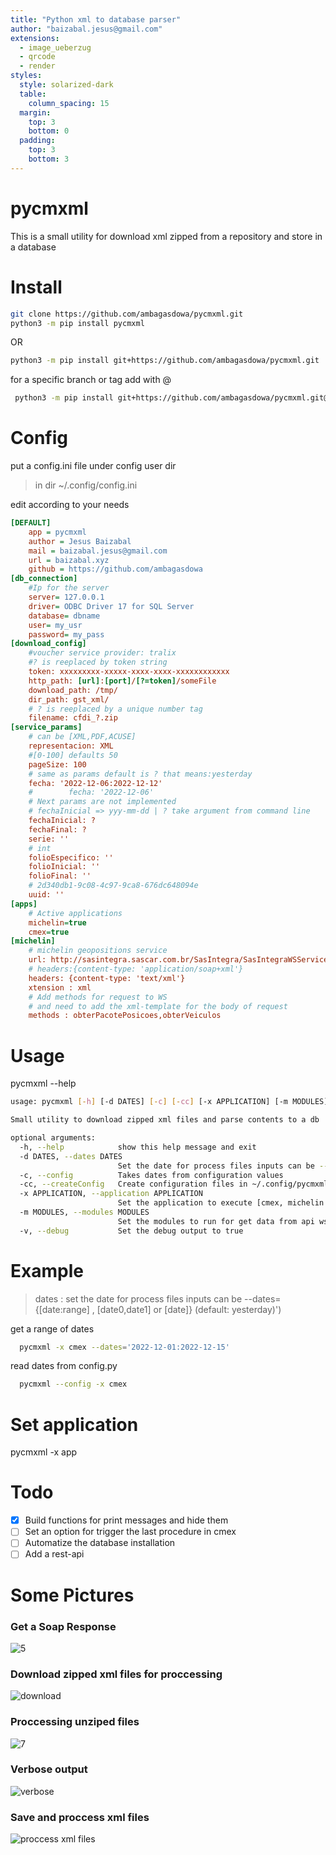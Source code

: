 ```yaml
---
title: "Python xml to database parser"
author: "baizabal.jesus@gmail.com"
extensions:
  - image_ueberzug
  - qrcode
  - render
styles:
  style: solarized-dark
  table:
    column_spacing: 15
  margin:
    top: 3
    bottom: 0
  padding:
    top: 3
    bottom: 3
---
```


# pycmxml

This is a small utility for download xml zipped from a repository and store in a database

# Install

```bash
git clone https://github.com/ambagasdowa/pycmxml.git
python3 -m pip install pycmxml
```

OR

```bash
python3 -m pip install git+https://github.com/ambagasdowa/pycmxml.git
```

for a specific branch or tag add with @

```bash
 python3 -m pip install git+https://github.com/ambagasdowa/pycmxml.git@v3.1.4
```

# Config

put a config.ini file under config user dir

> in dir ~/.config/config.ini

edit according to your needs

```ini
[DEFAULT]
    app = pycmxml
    author = Jesus Baizabal
    mail = baizabal.jesus@gmail.com
    url = baizabal.xyz
    github = https://github.com/ambagasdowa
[db_connection]
    #Ip for the server
    server= 127.0.0.1
    driver= ODBC Driver 17 for SQL Server
    database= dbname
    user= my_usr
    password= my_pass
[download_config]
    #voucher service provider: tralix
    #? is reeplaced by token string
    token: xxxxxxxxx-xxxxx-xxxx-xxxx-xxxxxxxxxxxx
    http_path: [url]:[port]/[?=token]/someFile
    download_path: /tmp/
    dir_path: gst_xml/
    # ? is reeplaced by a unique number tag
    filename: cfdi_?.zip
[service_params]
    # can be [XML,PDF,ACUSE]
    representacion: XML
    #[0-100] defaults 50
    pageSize: 100
    # same as params default is ? that means:yesterday
    fecha: '2022-12-06:2022-12-12'
    #        fecha: '2022-12-06'
    # Next params are not implemented
    # fechaInicial => yyy-mm-dd | ? take argument from command line
    fechaInicial: ?
    fechaFinal: ?
    serie: ''
    # int
    folioEspecifico: ''
    folioInicial: ''
    folioFinal: ''
    # 2d340db1-9c08-4c97-9ca8-676dc648094e
    uuid: ''
[apps]
    # Active applications
    michelin=true
    cmex=true
[michelin]
    # michelin geopositions service
    url: http://sasintegra.sascar.com.br/SasIntegra/SasIntegraWSService?wsdl
    # headers:{content-type: 'application/soap+xml'}
    headers: {content-type: 'text/xml'}
    xtension : xml
    # Add methods for request to WS
    # and need to add the xml-template for the body of request
    methods : obterPacotePosicoes,obterVeiculos

```

# Usage

pycmxml --help

```bash
usage: pycmxml [-h] [-d DATES] [-c] [-cc] [-x APPLICATION] [-m MODULES] [-v]

Small utility to download zipped xml files and parse contents to a db

optional arguments:
  -h, --help            show this help message and exit
  -d DATES, --dates DATES
                        Set the date for process files inputs can be --dates={[date:range] , [date0,date1] or [date]} (default: yesterday)
  -c, --config          Takes dates from configuration values
  -cc, --createConfig   Create configuration files in ~/.config/pycmxml/config.ini
  -x APPLICATION, --application APPLICATION
                        Set the application to execute [cmex, michelin ]
  -m MODULES, --modules MODULES
                        Set the modules to run for get data from api ws , use whith --application params, and get entry as module1,module2,...
  -v, --debug           Set the debug output to true
```

# Example

> dates : set the date for process files inputs can be --dates={[date:range] , [date0,date1] or [date]} (default: yesterday)')

get a range of dates

```bash
  pycmxml -x cmex --dates='2022-12-01:2022-12-15'
```

read dates from config.py

```bash
  pycmxml --config -x cmex
```

# Set application

pycmxml -x app

# Todo

- [x] Build functions for print messages and hide them
- [ ] Set an option for trigger the last procedure in cmex
- [ ] Automatize the database installation
- [ ] Add a rest-api

# Some Pictures

### Get a Soap Response

![5](img/pycmxml_get_soap.png "get a soap response")

### Download zipped xml files for proccessing

![download](img/pycmxml_download_files.png "download zipped xml files")

### Proccessing unziped files

![7](img/pycmxml_get_zipped_xml.png "procces xml files")

### Verbose output

![verbose](img/pycmxml_get_zipped_xml_verbose.png "verbose output")

### Save and proccess xml files

![proccess xml files ](img/pycmxml_save_and_proccess_soap_response.png "save and procces xml")
